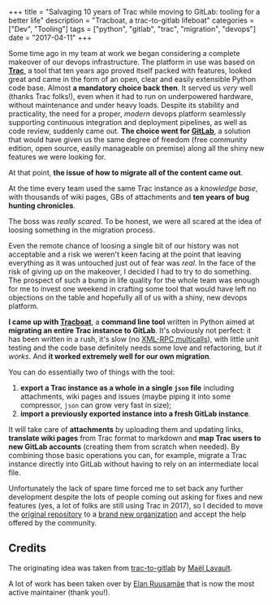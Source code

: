 +++
title = "Salvaging 10 years of Trac while moving to GitLab: tooling for a better life"
description = "Tracboat, a trac-to-gitlab lifeboat"
categories = ["Dev", "Tooling"]
tags = ["python", "gitlab", "trac", "migration", "devops"]
date = "2017-04-11"
+++

Some time ago in my team at work we began considering a complete makeover of our devops
infrastructure. The platform in use was based on **[Trac][trac-home]**, a tool that ten
years ago proved itself packed with features, looked great and came in the form of an
open, clear and easily extensible Python code base. Almost **a mandatory choice back
then**. It served us *very* well (thanks Trac folks!), even when it had to run on
underpowered hardware, without maintenance and under heavy loads. Despite its stability
and practicality, the need for a proper, *modern* devops platform seamlessly supporting
continuous integration and deployment pipelines, as well as code review, suddenly came
out. **The choice went for [GitLab][gitlab-home]**, a solution that would have given us
the same degree of freedom (free community edition, open source, easily manageable on
premise) along all the shiny new features we were looking for.

At that point, **the issue of how to migrate all of the content came out**.

<!--more-->

At the time every team used the same Trac instance as a *knowledge base*, with thousands
of wiki pages, GBs of attachments and **ten years of bug hunting chronicles**.

The boss was *really scared*. To be honest, we were all scared at the idea of loosing
something in the migration process.

Even the remote chance of loosing a single bit of our history was not acceptable and a
risk we weren't keen facing at the point that leaving everything as it was untouched just
out of fear was *real*. In the face of the risk of giving up on the makeover, I decided I
had to try to do something. The prospect of such a bump in life quality for the whole team
was enough for me to invest one weekend in crafting some tool that would have left no
objections on the table and hopefully all of us with a shiny, new devops platform.

**I came up with [Tracboat][tracboat-home]**, a **command line tool** written in Python
aimed at **migrating an entire Trac instance to GitLab**. It's obviously not perfect: it
has been written in a rush, it's slow (no
[XML-RPC multicalls](https://docs.python.org/3/library/xmlrpc.client.html#multicall-objects)),
with little unit testing and the code base definitely needs some love and refactoring, but
*it works*. And **it worked extremely well for our own migration**.

You can do essentially two of things with the tool:

1. **export a Trac instance as a whole in a single `json` file** including attachments,
   wiki pages and issues (maybe piping it into some compressor, `json` can grow very fast
   in size);
2. **import a previously exported instance into a fresh GitLab instance**.

It will take care of **attachments** by uploading them and updating links, **translate
wiki pages** from Trac format to markdown and **map Trac users to new GitLab accounts**
(creating them from scratch when needed). By combining those basic operations you can, for
example, migrate a Trac instance directly into GitLab without having to rely on an
intermediate local file.

Unfortunately the lack of spare time forced me to set back any further development despite
the lots of people coming out asking for fixes and new features (yes, a lot of folks are
still using Trac in 2017), so I decided to move the [original repository](https://github.com/nazavode)
to a [brand new organization](https://github.com/tracboat) and accept the help offered by
the community.

## Credits

The originating idea was taken from [trac-to-gitlab](https://github.com/moimael/trac-to-gitlab)
by [Maël Lavault](https://github.com/moimael).

A lot of work has been taken over by [Elan Ruusamäe](https://github.com/glensc) that is
now the most active maintainer (thank you!).

[gitlab-home]: https://gitlab.com/
[trac-home]: https://trac.edgewall.org/
[tracboat-home]: https://github.com/tracboat/tracboat